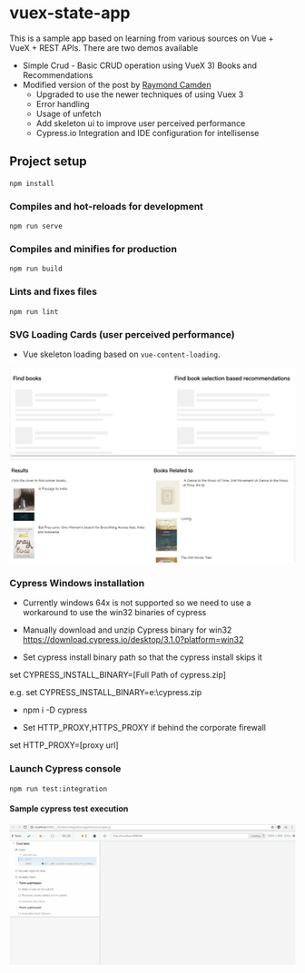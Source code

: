 # vuex-state-app

This is a sample app based on learning from various sources on Vue + VueX + REST APIs.
There are two demos available

- Simple Crud - Basic CRUD operation using VueX 3) Books and Recommendations
- Modified version of the post by [Raymond Camden](https://www.raymondcamden.com/2018/01/05/another-example-of-vuejs-and-vuex-an-api-wrapper)
  - Upgraded to use the newer techniques of using Vuex 3
  - Error handling
  - Usage of unfetch
  - Add skeleton ui to improve user perceived performance
  - Cypress.io Integration and IDE configuration for intellisense

## Project setup

```
npm install
```

### Compiles and hot-reloads for development

```
npm run serve
```

### Compiles and minifies for production

```
npm run build
```

### Lints and fixes files

```
npm run lint
```

### SVG Loading Cards (user perceived performance)

- Vue skeleton loading based on `vue-content-loading`.

![loading](public/loading.PNG)
![loaded](public/loaded.PNG)

### Cypress Windows installation

- Currently windows 64x is not supported so we need to use a workaround to use the win32 binaries of cypress

- Manually download and unzip Cypress binary for win32 https://download.cypress.io/desktop/3.1.0?platform=win32

- Set cypress install binary path so that the cypress install skips it

set CYPRESS_INSTALL_BINARY=[Full Path of cypress.zip]

e.g. set CYPRESS_INSTALL_BINARY=e:\cypress.zip

- npm i -D cypress

- Set HTTP_PROXY,HTTPS_PROXY if behind the corporate firewall

set HTTP_PROXY=[proxy url]

### Launch Cypress console

```
npm run test:integration
```

#### Sample cypress test execution

![cypress_run](./public/Cypress_crud.gif)
